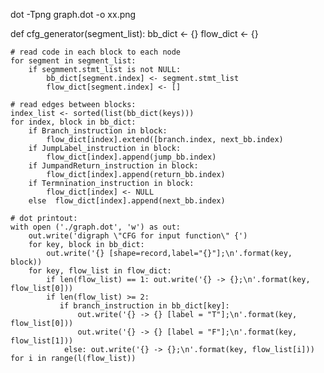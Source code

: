 dot -Tpng graph.dot -o xx.png


def cfg_generator(segment_list):
    bb_dict <- {}
    flow_dict <- {}

    # read code in each block to each node
    for segment in segment_list:
        if segmment.stmt_list is not NULL:
            bb_dict[segment.index] <- segment.stmt_list
            flow_dict[segment.index] <- []
        
    # read edges between blocks:
    index_list <- sorted(list(bb_dict(keys)))
    for index, block in bb_dict:
        if Branch_instruction in block:
            flow_dict[index].extend([branch.index, next_bb.index)
        if JumpLabel_instruction in block:
            flow_dict[index].append(jump_bb.index)
        if JumpandReturn_instruction in block:
            flow_dict[index].append(return_bb.index)
        if Termnination_instruction in block:
            flow_dict[index] <- NULL
        else  flow_dict[index].append(next_bb.index)

    # dot printout: 
    with open ('./graph.dot', 'w') as out:
        out.write('digraph \"CFG for input function\" {')    
        for key, block in bb_dict: 
            out.write('{} [shape=record,label="{}"];\n'.format(key, block))
        for key, flow_list in flow_dict:
            if len(flow_list) == 1: out.write('{} -> {};\n'.format(key, flow_list[0]))
            if len(flow_list) >= 2: 
               if branch_instruction in bb_dict[key]:
                   out.write('{} -> {} [label = "T"];\n'.format(key, flow_list[0]))
                   out.write('{} -> {} [label = "F"];\n'.format(key, flow_list[1]))
                else: out.write('{} -> {};\n'.format(key, flow_list[i])) for i in range(l(flow_list))
     
                  

        

            
